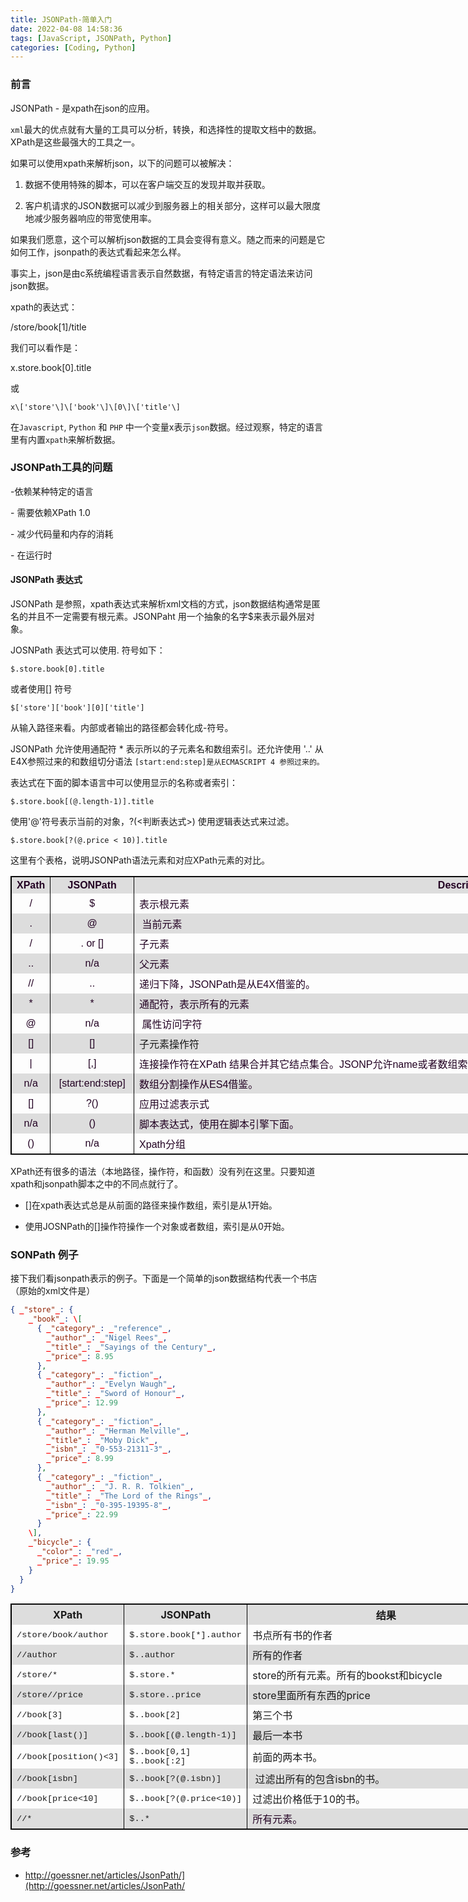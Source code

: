 ```yaml
---
title: JSONPath-简单入门
date: 2022-04-08 14:58:36
tags: [JavaScript, JSONPath, Python]
categories: [Coding, Python]
---
```


### 前言

JSONPath - 是xpath在json的应用。

`xml`最大的优点就有大量的工具可以分析，转换，和选择性的提取文档中的数据。XPath是这些最强大的工具之一。

如果可以使用xpath来解析json，以下的问题可以被解决：

1. 数据不使用特殊的脚本，可以在客户端交互的发现并取并获取。

2. 客户机请求的JSON数据可以减少到服务器上的相关部分，这样可以最大限度地减少服务器响应的带宽使用率。

如果我们愿意，这个可以解析json数据的工具会变得有意义。随之而来的问题是它如何工作，jsonpath的表达式看起来怎么样。


事实上，json是由c系统编程语言表示自然数据，有特定语言的特定语法来访问json数据。

xpath的表达式：

/store/book\[1\]/title

我们可以看作是：

x.store.book\[0\].title

或

`x\['store'\]\['book'\]\[0\]\['title'\]`

在`Javascript`, `Python` 和 `PHP` 中一个变量x表示`json`数据。经过观察，特定的语言里有内置`xpath`来解析数据。


### JSONPath工具的问题

\-依赖某种特定的语言

\- 需要依赖XPath 1.0

\- 减少代码量和内存的消耗

\- 在运行时


####  JSONPath 表达式

  

JSONPath 是参照，xpath表达式来解析xml文档的方式，json数据结构通常是匿名的并且不一定需要有根元素。JSONPaht 用一个抽象的名字$来表示最外层对象。

  

JOSNPath 表达式可以使用.  符号如下：

`$.store.book[0].title`

或者使用\[\] 符号

`$['store']['book'][0]['title']`


从输入路径来看。内部或者输出的路径都会转化成-符号。


JSONPath 允许使用通配符 \* 表示所以的子元素名和数组索引。还允许使用 '..' 从E4X参照过来的和数组切分语法 `[start:end:step]是从ECMASCRIPT 4 参照过来的。`


表达式在下面的脚本语言中可以使用显示的名称或者索引：

`$.store.book[(@.length-1)].title`


使用'@'符号表示当前的对象，?(<判断表达式>) 使用逻辑表达式来过滤。

`$.store.book[?(@.price < 10)].title`


这里有个表格，说明JSONPath语法元素和对应XPath元素的对比。

<table style="border:1px solid black; border-collapse:collapse; empty-cells:show; font-size:16px; overflow:auto; width:1411px"><tbody><tr><td style="border-left:1px solid black; border-right:1px solid black; padding:0.25em 0.5em; text-align:center; background-color:rgb(221,221,221); width:4.961020552799433%"><span style="color:rgb(34,0,34)"><span style="font-family:verdana,lucida,arial,helvetica,sans-serif"><strong>XPath</strong></span></span></td><td style="border-left:1px solid black; border-right:1px solid black; padding:0.25em 0.5em; text-align:center; background-color:rgb(221,221,221); width:10.630758327427356%"><span style="color:rgb(34,0,34)"><span style="font-family:verdana,lucida,arial,helvetica,sans-serif"><strong>JSONPath</strong></span></span></td><td style="border-left:1px solid black; border-right:1px solid black; padding:0.25em 0.5em; text-align:center; background-color:rgb(221,221,221); width:84.33734939759037%"><span style="color:rgb(34,0,34)"><span style="font-family:verdana,lucida,arial,helvetica,sans-serif"><strong>Description</strong></span></span></td></tr><tr><td style="border-left:1px solid black; border-right:1px solid black; padding:0.25em 0.5em; text-align:center"><span style="color:rgb(34,0,34)"><span style="font-family:verdana,lucida,arial,helvetica,sans-serif">/</span></span></td><td style="border-left:1px solid black; border-right:1px solid black; padding:0.25em 0.5em; text-align:center"><span style="color:rgb(34,0,34)"><span style="font-family:verdana,lucida,arial,helvetica,sans-serif">$</span></span></td><td style="border-left:1px solid black; border-right:1px solid black; padding:0.25em 0.5em"><span style="color:rgb(34,0,34)"><span style="font-family:verdana,lucida,arial,helvetica,sans-serif">表示根元素</span></span></td></tr><tr><td style="border-left:1px solid black; border-right:1px solid black; padding:0.25em 0.5em; text-align:center; background-color:rgb(221,221,221)"><span style="color:rgb(34,0,34)"><span style="font-family:verdana,lucida,arial,helvetica,sans-serif">.</span></span></td><td style="border-left:1px solid black; border-right:1px solid black; padding:0.25em 0.5em; text-align:center; background-color:rgb(221,221,221)"><span style="color:rgb(34,0,34)"><span style="font-family:verdana,lucida,arial,helvetica,sans-serif">@</span></span></td><td style="border-left:1px solid black; border-right:1px solid black; padding:0.25em 0.5em; background-color:rgb(221,221,221)"><span style="color:rgb(34,0,34)"><span style="font-family:verdana,lucida,arial,helvetica,sans-serif">&nbsp;当前元素</span></span></td></tr><tr><td style="border-left:1px solid black; border-right:1px solid black; padding:0.25em 0.5em; text-align:center"><span style="color:rgb(34,0,34)"><span style="font-family:verdana,lucida,arial,helvetica,sans-serif">/</span></span></td><td style="border-left:1px solid black; border-right:1px solid black; padding:0.25em 0.5em; text-align:center"><span style="color:rgb(34,0,34)"><span style="font-family:verdana,lucida,arial,helvetica,sans-serif">. or []</span></span></td><td style="border-left:1px solid black; border-right:1px solid black; padding:0.25em 0.5em"><span style="color:rgb(34,0,34)"><span style="font-family:verdana,lucida,arial,helvetica,sans-serif">子元素</span></span></td></tr><tr><td style="border-left:1px solid black; border-right:1px solid black; padding:0.25em 0.5em; text-align:center; background-color:rgb(221,221,221)"><span style="color:rgb(34,0,34)"><span style="font-family:verdana,lucida,arial,helvetica,sans-serif">..</span></span></td><td style="border-left:1px solid black; border-right:1px solid black; padding:0.25em 0.5em; text-align:center; background-color:rgb(221,221,221)"><span style="color:rgb(34,0,34)"><span style="font-family:verdana,lucida,arial,helvetica,sans-serif">n/a</span></span></td><td style="border-left:1px solid black; border-right:1px solid black; padding:0.25em 0.5em; background-color:rgb(221,221,221)"><span style="color:rgb(34,0,34)"><span style="font-family:verdana,lucida,arial,helvetica,sans-serif">父元素</span></span></td></tr><tr><td style="border-left:1px solid black; border-right:1px solid black; padding:0.25em 0.5em; text-align:center"><span style="color:rgb(34,0,34)"><span style="font-family:verdana,lucida,arial,helvetica,sans-serif">//</span></span></td><td style="border-left:1px solid black; border-right:1px solid black; padding:0.25em 0.5em; text-align:center"><span style="color:rgb(34,0,34)"><span style="font-family:verdana,lucida,arial,helvetica,sans-serif">..</span></span></td><td style="border-left:1px solid black; border-right:1px solid black; padding:0.25em 0.5em"><span style="color:rgb(34,0,34)"><span style="font-family:verdana,lucida,arial,helvetica,sans-serif">递归下降，JSONPath是从E4X借鉴的。</span></span></td></tr><tr><td style="border-left:1px solid black; border-right:1px solid black; padding:0.25em 0.5em; text-align:center; background-color:rgb(221,221,221)"><span style="color:rgb(34,0,34)"><span style="font-family:verdana,lucida,arial,helvetica,sans-serif">*</span></span></td><td style="border-left:1px solid black; border-right:1px solid black; padding:0.25em 0.5em; text-align:center; background-color:rgb(221,221,221)"><span style="color:rgb(34,0,34)"><span style="font-family:verdana,lucida,arial,helvetica,sans-serif">*</span></span></td><td style="border-left:1px solid black; border-right:1px solid black; padding:0.25em 0.5em; background-color:rgb(221,221,221)"><span style="color:rgb(34,0,34)"><span style="font-family:verdana,lucida,arial,helvetica,sans-serif">通配符，表示所有的元素</span></span></td></tr><tr><td style="border-left:1px solid black; border-right:1px solid black; padding:0.25em 0.5em; text-align:center"><span style="color:rgb(34,0,34)"><span style="font-family:verdana,lucida,arial,helvetica,sans-serif">@</span></span></td><td style="border-left:1px solid black; border-right:1px solid black; padding:0.25em 0.5em; text-align:center"><span style="color:rgb(34,0,34)"><span style="font-family:verdana,lucida,arial,helvetica,sans-serif">n/a</span></span></td><td style="border-left:1px solid black; border-right:1px solid black; padding:0.25em 0.5em"><span style="color:rgb(34,0,34)"><span style="font-family:verdana,lucida,arial,helvetica,sans-serif">&nbsp;属性访问字符</span></span></td></tr><tr><td style="border-left:1px solid black; border-right:1px solid black; padding:0.25em 0.5em; text-align:center; background-color:rgb(221,221,221)"><span style="color:rgb(34,0,34)"><span style="font-family:verdana,lucida,arial,helvetica,sans-serif">[]</span></span></td><td style="border-left:1px solid black; border-right:1px solid black; padding:0.25em 0.5em; text-align:center; background-color:rgb(221,221,221)"><span style="color:rgb(34,0,34)"><span style="font-family:verdana,lucida,arial,helvetica,sans-serif">[]</span></span></td><td style="border-left:1px solid black; border-right:1px solid black; padding:0.25em 0.5em; background-color:rgb(221,221,221)"><div>子元素操作符</div></td></tr><tr><td style="border-left:1px solid black; border-right:1px solid black; padding:0.25em 0.5em; text-align:center"><span style="color:rgb(34,0,34)"><span style="font-family:verdana,lucida,arial,helvetica,sans-serif">|</span></span></td><td style="border-left:1px solid black; border-right:1px solid black; padding:0.25em 0.5em; text-align:center"><span style="color:rgb(34,0,34)"><span style="font-family:verdana,lucida,arial,helvetica,sans-serif">[,]</span></span></td><td style="border-left:1px solid black; border-right:1px solid black; padding:0.25em 0.5em"><div><span style="color:rgb(34,0,34); font-family:verdana,lucida,arial,helvetica,sans-serif">连接操作符在XPath 结果合并其它结点集合。JSONP允许name或者数组索引。</span></div></td></tr><tr><td style="border-left:1px solid black; border-right:1px solid black; padding:0.25em 0.5em; text-align:center; background-color:rgb(221,221,221)"><span style="color:rgb(34,0,34)"><span style="font-family:verdana,lucida,arial,helvetica,sans-serif">n/a</span></span></td><td style="border-left:1px solid black; border-right:1px solid black; padding:0.25em 0.5em; text-align:center; background-color:rgb(221,221,221)"><span style="color:rgb(34,0,34)"><span style="font-family:verdana,lucida,arial,helvetica,sans-serif">[start:end:step]</span></span></td><td style="border-left:1px solid black; border-right:1px solid black; padding:0.25em 0.5em; background-color:rgb(221,221,221)"><div><span style="color:rgb(34,0,34); font-family:verdana,lucida,arial,helvetica,sans-serif">数组分割操作从ES4借鉴。</span></div></td></tr><tr><td style="border-left:1px solid black; border-right:1px solid black; padding:0.25em 0.5em; text-align:center"><span style="color:rgb(34,0,34)"><span style="font-family:verdana,lucida,arial,helvetica,sans-serif">[]</span></span></td><td style="border-left:1px solid black; border-right:1px solid black; padding:0.25em 0.5em; text-align:center"><span style="color:rgb(34,0,34)"><span style="font-family:verdana,lucida,arial,helvetica,sans-serif">?()</span></span></td><td style="border-left:1px solid black; border-right:1px solid black; padding:0.25em 0.5em"><div><span style="color:rgb(34,0,34); font-family:verdana,lucida,arial,helvetica,sans-serif">应用过滤表示式</span></div></td></tr><tr><td style="border-left:1px solid black; border-right:1px solid black; padding:0.25em 0.5em; text-align:center; background-color:rgb(221,221,221)"><span style="color:rgb(34,0,34)"><span style="font-family:verdana,lucida,arial,helvetica,sans-serif">n/a</span></span></td><td style="border-left:1px solid black; border-right:1px solid black; padding:0.25em 0.5em; text-align:center; background-color:rgb(221,221,221)"><span style="color:rgb(34,0,34)"><span style="font-family:verdana,lucida,arial,helvetica,sans-serif">()</span></span></td><td style="border-left:1px solid black; border-right:1px solid black; padding:0.25em 0.5em; background-color:rgb(221,221,221)"><div><span style="color:rgb(34,0,34); font-family:verdana,lucida,arial,helvetica,sans-serif">脚本表达式，使用在脚本引擎下面。</span></div></td></tr><tr><td style="border-left:1px solid black; border-right:1px solid black; padding:0.25em 0.5em; text-align:center"><span style="color:rgb(34,0,34)"><span style="font-family:verdana,lucida,arial,helvetica,sans-serif">()</span></span></td><td style="border-left:1px solid black; border-right:1px solid black; padding:0.25em 0.5em; text-align:center"><span style="color:rgb(34,0,34)"><span style="font-family:verdana,lucida,arial,helvetica,sans-serif">n/a</span></span></td><td style="border-left:1px solid black; border-right:1px solid black; padding:0.25em 0.5em"><span style="color:rgb(34,0,34)"><span style="font-family:verdana,lucida,arial,helvetica,sans-serif">Xpath分组</span></span></td></tr></tbody></table>

  

XPath还有很多的语法（本地路径，操作符，和函数）没有列在这里。只要知道xpath和jsonpath脚本之中的不同点就行了。

*   \[\]在xpath表达式总是从前面的路径来操作数组，索引是从1开始。  
    
*   使用JOSNPath的\[\]操作符操作一个对象或者数组，索引是从0开始。


### SONPath 例子

接下我们看jsonpath表示的例子。下面是一个简单的json数据结构代表一个书店（原始的xml文件是）

```json
{ _"store"_: {
    _"book"_: \[ 
      { _"category"_: _"reference"_,
        _"author"_: _"Nigel Rees"_,
        _"title"_: _"Sayings of the Century"_,
        _"price"_: 8.95
      },
      { _"category"_: _"fiction"_,
        _"author"_: _"Evelyn Waugh"_,
        _"title"_: _"Sword of Honour"_,
        _"price"_: 12.99
      },
      { _"category"_: _"fiction"_,
        _"author"_: _"Herman Melville"_,
        _"title"_: _"Moby Dick"_,
        _"isbn"_: _"0-553-21311-3"_,
        _"price"_: 8.99
      },
      { _"category"_: _"fiction"_,
        _"author"_: _"J. R. R. Tolkien"_,
        _"title"_: _"The Lord of the Rings"_,
        _"isbn"_: _"0-395-19395-8"_,
        _"price"_: 22.99
      }
    \],
    _"bicycle"_: {
      _"color"_: _"red"_,
      _"price"_: 19.95
    }
  }
}

```

<table style="border:1px solid black; border-collapse:collapse; empty-cells:show; font-size:16px; overflow:auto; width:989px"><tbody><tr><td style="border-left:1px solid black; border-right:1px solid black; padding:0.25em 0.5em; text-align:center; background-color:rgb(221,221,221); width:21.941354903943378%"><strong>XPath</strong></td><td style="border-left:1px solid black; border-right:1px solid black; padding:0.25em 0.5em; text-align:center; background-color:rgb(221,221,221); width:23.96359959555106%"><strong>JSONPath</strong></td><td style="border-left:1px solid black; border-right:1px solid black; padding:0.25em 0.5em; text-align:center; background-color:rgb(221,221,221); width:53.99393326592518%"><strong>结果</strong></td></tr><tr><td style="border-left:1px solid black; border-right:1px solid black; padding:0.25em 0.5em"><code style="font-family:&quot;Courier New&quot;,Courier,monospace">/store/book/author</code></td><td style="border-left:1px solid black; border-right:1px solid black; padding:0.25em 0.5em"><code style="font-family:&quot;Courier New&quot;,Courier,monospace">$.store.book[*].author</code></td><td style="border-left:1px solid black; border-right:1px solid black; padding:0.25em 0.5em"><div>书点所有书的作者</div></td></tr><tr><td style="border-left:1px solid black; border-right:1px solid black; padding:0.25em 0.5em; background-color:rgb(221,221,221)"><code style="font-family:&quot;Courier New&quot;,Courier,monospace">//author</code></td><td style="border-left:1px solid black; border-right:1px solid black; padding:0.25em 0.5em; background-color:rgb(221,221,221)"><code style="font-family:&quot;Courier New&quot;,Courier,monospace">$..author</code></td><td style="border-left:1px solid black; border-right:1px solid black; padding:0.25em 0.5em; background-color:rgb(221,221,221)"><div>所有的作者</div></td></tr><tr><td style="border-left:1px solid black; border-right:1px solid black; padding:0.25em 0.5em"><code style="font-family:&quot;Courier New&quot;,Courier,monospace">/store/*</code></td><td style="border-left:1px solid black; border-right:1px solid black; padding:0.25em 0.5em"><code style="font-family:&quot;Courier New&quot;,Courier,monospace">$.store.*</code></td><td style="border-left:1px solid black; border-right:1px solid black; padding:0.25em 0.5em"><div>store的所有元素。所有的bookst和bicycle</div></td></tr><tr><td style="border-left:1px solid black; border-right:1px solid black; padding:0.25em 0.5em; background-color:rgb(221,221,221)"><code style="font-family:&quot;Courier New&quot;,Courier,monospace">/store//price</code></td><td style="border-left:1px solid black; border-right:1px solid black; padding:0.25em 0.5em; background-color:rgb(221,221,221)"><code style="font-family:&quot;Courier New&quot;,Courier,monospace">$.store..price</code></td><td style="border-left:1px solid black; border-right:1px solid black; padding:0.25em 0.5em; background-color:rgb(221,221,221)"><div>store里面所有东西的price</div></td></tr><tr><td style="border-left:1px solid black; border-right:1px solid black; padding:0.25em 0.5em"><code style="font-family:&quot;Courier New&quot;,Courier,monospace">//book[3]</code></td><td style="border-left:1px solid black; border-right:1px solid black; padding:0.25em 0.5em"><code style="font-family:&quot;Courier New&quot;,Courier,monospace">$..book[2]</code></td><td style="border-left:1px solid black; border-right:1px solid black; padding:0.25em 0.5em"><div>第三个书</div></td></tr><tr><td style="border-left:1px solid black; border-right:1px solid black; padding:0.25em 0.5em; background-color:rgb(221,221,221)"><code style="font-family:&quot;Courier New&quot;,Courier,monospace">//book[last()]</code></td><td style="border-left:1px solid black; border-right:1px solid black; padding:0.25em 0.5em; background-color:rgb(221,221,221)"><code style="font-family:&quot;Courier New&quot;,Courier,monospace">$..book[(@.length-1)]</code></td><td style="border-left:1px solid black; border-right:1px solid black; padding:0.25em 0.5em; background-color:rgb(221,221,221)">最后一本书</td></tr><tr><td style="border-left:1px solid black; border-right:1px solid black; padding:0.25em 0.5em"><code style="font-family:&quot;Courier New&quot;,Courier,monospace">//book[position()&lt;3]</code></td><td style="border-left:1px solid black; border-right:1px solid black; padding:0.25em 0.5em"><code style="font-family:&quot;Courier New&quot;,Courier,monospace">$..book[0,1]</code><div><code style="font-family:&quot;Courier New&quot;,Courier,monospace">$..book[:2]</code></div></td><td style="border-left:1px solid black; border-right:1px solid black; padding:0.25em 0.5em">前面的两本书。</td></tr><tr><td style="border-left:1px solid black; border-right:1px solid black; padding:0.25em 0.5em; background-color:rgb(221,221,221)"><code style="font-family:&quot;Courier New&quot;,Courier,monospace">//book[isbn]</code></td><td style="border-left:1px solid black; border-right:1px solid black; padding:0.25em 0.5em; background-color:rgb(221,221,221)"><code style="font-family:&quot;Courier New&quot;,Courier,monospace">$..book[?(@.isbn)]</code></td><td style="border-left:1px solid black; border-right:1px solid black; padding:0.25em 0.5em; background-color:rgb(221,221,221)">&nbsp;过滤出所有的包含isbn的书。</td></tr><tr><td style="border-left:1px solid black; border-right:1px solid black; padding:0.25em 0.5em"><code style="font-family:&quot;Courier New&quot;,Courier,monospace">//book[price&lt;10]</code></td><td style="border-left:1px solid black; border-right:1px solid black; padding:0.25em 0.5em"><code style="font-family:&quot;Courier New&quot;,Courier,monospace">$..book[?(@.price&lt;10)]</code></td><td style="border-left:1px solid black; border-right:1px solid black; padding:0.25em 0.5em">过滤出价格低于10的书。</td></tr><tr><td style="border-left:1px solid black; border-right:1px solid black; padding:0.25em 0.5em; background-color:rgb(221,221,221)"><code style="font-family:&quot;Courier New&quot;,Courier,monospace">//*</code></td><td style="border-left:1px solid black; border-right:1px solid black; padding:0.25em 0.5em; background-color:rgb(221,221,221)"><code style="font-family:&quot;Courier New&quot;,Courier,monospace">$..*</code></td><td style="border-left:1px solid black; border-right:1px solid black; padding:0.25em 0.5em; background-color:rgb(221,221,221)"><div><span style="color:rgb(34,0,34)">所有元素。</span></div></td></tr></tbody></table>

### 参考
- <http://goessner.net/articles/JsonPath/](http://goessner.net/articles/JsonPath/>